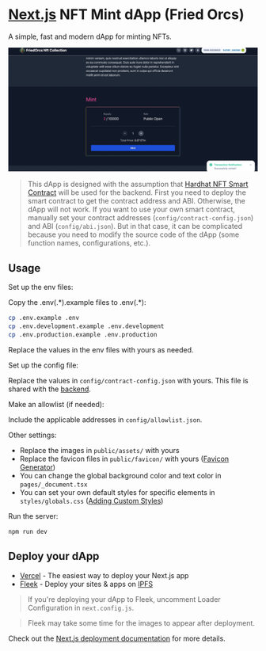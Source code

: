 # [Next.js](https://nextjs.org/) NFT Mint dApp (Fried Orcs)

A simple, fast and modern dApp for minting NFTs.

![Next.js NFT Mint dApp](images/nextjs-nft-mint-dapp.png)

> This dApp is designed with the assumption that [Hardhat NFT Smart Contract](https://github.com/a5node/hardhat-nft-smart-contract) will be used for the backend. First you need to deploy the smart contract to get the contract address and ABI. Otherwise, the dApp will not work. If you want to use your own smart contract, manually set your contract addresses (`config/contract-config.json`) and ABI (`config/abi.json`). But in that case, it can be complicated because you need to modify the source code of the dApp (some function names, configurations, etc.).

## Usage
Set up the env files:

Copy the .env(.\*).example files to .env(.\*):

```sh
cp .env.example .env
cp .env.development.example .env.development
cp .env.production.example .env.production
```

Replace the values in the env files with yours as needed.

Set up the config file:

Replace the values in `config/contract-config.json` with yours. This file is shared with the [backend](https://github.com/a5node/hardhat-nft-smart-contract).

Make an allowlist (if needed):

Include the applicable addresses in `config/allowlist.json`.

Other settings:

- Replace the images in `public/assets/` with yours
- Replace the favicon files in `public/favicon/` with yours ([Favicon Generator](https://realfavicongenerator.net/))
- You can change the global background color and text color in `pages/_document.tsx`
- You can set your own default styles for specific elements in `styles/globals.css` ([Adding Custom Styles](https://tailwindcss.com/docs/adding-custom-styles))

Run the server:

```sh
npm run dev
```

## Deploy your dApp

- [Vercel](https://vercel.com/) - The easiest way to deploy your Next.js app
- [Fleek](https://fleek.co/) - Deploy your sites & apps on [IPFS](https://ipfs.io/)

> If you're deploying your dApp to Fleek, uncomment Loader Configuration in `next.config.js`.

> Fleek may take some time for the images to appear after deployment.

Check out the [Next.js deployment documentation](https://nextjs.org/docs/deployment) for more details.
